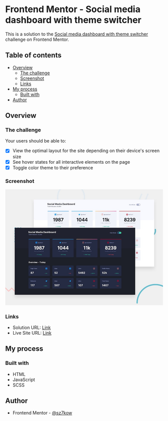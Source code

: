 # Frontend Mentor - Social media dashboard with theme switcher

This is a solution to the [Social media dashboard with theme switcher](https://www.frontendmentor.io/challenges/social-media-dashboard-with-theme-switcher-6oY8ozp_H) challenge on Frontend Mentor.

## Table of contents

- [Overview](#overview)
  - [The challenge](#the-challenge)
  - [Screenshot](#screenshot)
  - [Links](#links)
- [My process](#my-process)
  - [Built with](#built-with)
- [Author](#author)

## Overview

### The challenge

Your users should be able to:

- [x] View the optimal layout for the site depending on their device's screen size
- [x] See hover states for all interactive elements on the page
- [x] Toggle color theme to their preference

### Screenshot

<img src="./screenshots/screenshot-social-media-dashboard-with-theme-switcher.jpg" width="500" />

### Links

- Solution URL: [Link](https://www.frontendmentor.io/solutions/social-media-dashboard-with-theme-switcher-A6emumxXl)
- Live Site URL: [Link](https://social-media-dashboard-with-theme-switcher.sz7kow.com/)

## My process

### Built with

- HTML
- JavaScript
- SCSS

## Author

- Frontend Mentor - [@sz7kow](https://www.frontendmentor.io/profile/sz7kow)
